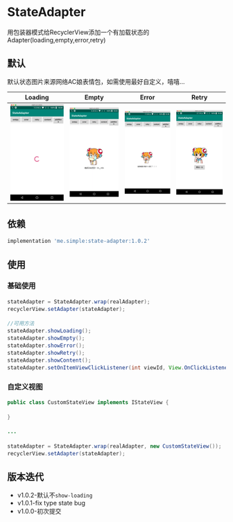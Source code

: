 # StateAdapter

用包装器模式给RecyclerView添加一个有加载状态的Adapter(loading,empty,error,retry)

## 默认

默认状态图片来源网络AC娘表情包，如需使用最好自定义，嘻嘻...

|  Loading  | Empty | Error | Retry |
|  :--:  | :--:  |  :--:  |  :--:  |
| ![](https://raw.githubusercontent.com/simplepeng/ImageRepo/master/preview_loading.png) | ![](https://raw.githubusercontent.com/simplepeng/ImageRepo/master/preview_empty.png) | ![](https://raw.githubusercontent.com/simplepeng/ImageRepo/master/preview_error.png) | ![](https://raw.githubusercontent.com/simplepeng/ImageRepo/master/preview_retry.png) |


## 依赖

```groovy
implementation 'me.simple:state-adapter:1.0.2'
```


## 使用

### 基础使用

```java
stateAdapter = StateAdapter.wrap(realAdapter);
recyclerView.setAdapter(stateAdapter);

//可用方法
stateAdapter.showLoading();
stateAdapter.showEmpty();
stateAdapter.showError();
stateAdapter.showRetry();
stateAdapter.showContent();
stateAdapter.setOnItemViewClickListener(int viewId, View.OnClickListener listener)
```

### 自定义视图

```java
public class CustomStateView implements IStateView {
   
}

...
  
stateAdapter = StateAdapter.wrap(realAdapter, new CustomStateView());
recyclerView.setAdapter(stateAdapter);
```

## 版本迭代

* v1.0.2-默认不`show-loading`
* v1.0.1-fix type state bug
* v1.0.0-初次提交